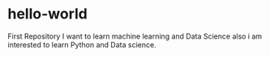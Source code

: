 # hello-world
First Repository
I want to learn machine learning and Data Science
also i am interested to learn Python and Data science.

